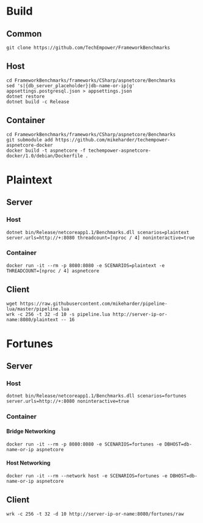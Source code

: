 # Build
## Common
```
git clone https://github.com/TechEmpower/FrameworkBenchmarks
```
## Host
```
cd FrameworkBenchmarks/frameworks/CSharp/aspnetcore/Benchmarks
sed 's|{db_server_placeholder}|db-name-or-ip|g' appsettings.postgresql.json > appsettings.json
dotnet restore
dotnet build -c Release
```
## Container
```
cd FrameworkBenchmarks/frameworks/CSharp/aspnetcore/Benchmarks
git submodule add https://github.com/mikeharder/techempower-aspnetcore-docker
docker build -t aspnetcore -f techempower-aspnetcore-docker/1.0/debian/Dockerfile .
```

# Plaintext
## Server
### Host
```
dotnet bin/Release/netcoreapp1.1/Benchmarks.dll scenarios=plaintext server.urls=http://+:8080 threadcount=[nproc / 4] noninteractive=true
```
### Container
```
docker run -it --rm -p 8080:8080 -e SCENARIOS=plaintext -e THREADCOUNT=[nproc / 4] aspnetcore
```
## Client
```
wget https://raw.githubusercontent.com/mikeharder/pipeline-lua/master/pipeline.lua
wrk -c 256 -t 32 -d 10 -s pipeline.lua http://server-ip-or-name:8080/plaintext -- 16
```

# Fortunes
## Server
### Host
```
dotnet bin/Release/netcoreapp1.1/Benchmarks.dll scenarios=fortunes server.urls=http://+:8080 noninteractive=true
```
### Container
#### Bridge Networking
```
docker run -it --rm -p 8080:8080 -e SCENARIOS=fortunes -e DBHOST=db-name-or-ip aspnetcore
```
#### Host Networking
```
docker run -it --rm --network host -e SCENARIOS=fortunes -e DBHOST=db-name-or-ip aspnetcore
```
## Client
```
wrk -c 256 -t 32 -d 10 http://server-ip-or-name:8080/fortunes/raw
```
